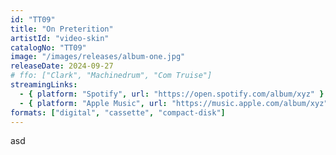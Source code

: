 ```yaml
---
id: "TT09"
title: "On Preterition"
artistId: "video-skin"
catalogNo: "TT09"
image: "/images/releases/album-one.jpg"
releaseDate: 2024-09-27
# ffo: ["Clark", "Machinedrum", "Com Truise"]
streamingLinks:
  - { platform: "Spotify", url: "https://open.spotify.com/album/xyz" }
  - { platform: "Apple Music", url: "https://music.apple.com/album/xyz" }
formats: ["digital", "cassette", "compact-disk"]
---
```


asd